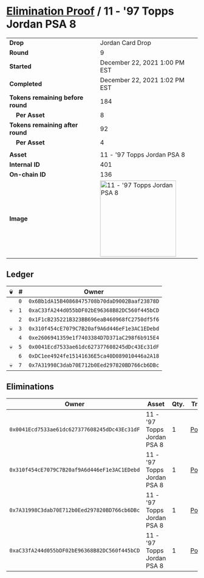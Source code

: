 # [Elimination Proof](./readme.md) / 11 - &#039;97 Topps Jordan PSA 8

|||
|---|---|
| **Drop** | Jordan Card Drop |
| **Round** | 9 |
| **Started** | December 22, 2021 1:00 PM EST |
| **Completed** | December 22, 2021 1:02 PM EST |
| **Tokens remaining before round** | 184 |
| **&nbsp;&nbsp;&nbsp;&nbsp;Per Asset** | 8 |
| **Tokens remaining after round** | 92 |
| **&nbsp;&nbsp;&nbsp;&nbsp;Per Asset** | 4 |
| | |
| **Asset** | 11 - &#039;97 Topps Jordan PSA 8 |
| **Internal ID** | 401 |
| **On-chain ID** | 136 |
| **Image** | <img src="https://tcdn.blokpax.com/95149d1f-6254-44d7-99b2-4bd473cbb89a/c0f77c0e7183a75e76059ab16665890f56ba187032616c04d25b857d4875101e.jpg" height="200" alt="11 - &#039;97 Topps Jordan PSA 8" /> |

## Ledger

| 💀 | # | Owner |
| --- | --- | --- |
|  | `0` | `0x6Bb1dA15B40868475708b70daD9002Baaf23878D` |
| 💀 | `1` | `0xaC33fA244d055bDF02bE96368B82DC560f445bCD` |
|  | `2` | `0x1F1cB235221B323BB696eaB460968fC2750df5f6` |
| 💀 | `3` | `0x310f454cE7079C7B20af9A6d446eF1e3AC1EDebd` |
|  | `4` | `0xe2606941359e1f7403384D7D371aC298f6b915E4` |
| 💀 | `5` | `0x0041Ecd7533ae61dc627377608245dDc43Ec31dF` |
|  | `6` | `0xDC1ee4924fe15141636E5ca40D089010446a2A18` |
| 💀 | `7` | `0x7A31998C3dab70E712b0Eed297820BD766cb6DBc` |


## Eliminations

| Owner | Asset | Qty. | Transaction |
| --- | --- | --- | --- |
| `0x0041Ecd7533ae61dc627377608245dDc43Ec31dF` | 11 - '97 Topps Jordan PSA 8 | 1 | [Polygonscan](https://polygonscan.com/tx/0x30015185229dc653a4c7aa88910b902aea5078e761b02a8101dbd4a191fc0fc5) |
| `0x310f454cE7079C7B20af9A6d446eF1e3AC1EDebd` | 11 - '97 Topps Jordan PSA 8 | 1 | [Polygonscan](https://polygonscan.com/tx/0x0f9f6d67a3ce78dca07c43b18b75923a2bef1153c8fb0e1b908ff8d987d02b07) |
| `0x7A31998C3dab70E712b0Eed297820BD766cb6DBc` | 11 - '97 Topps Jordan PSA 8 | 1 | [Polygonscan](https://polygonscan.com/tx/0x6cf074ee6f5289ecce8a7cfc3e0b11e689fc78b50be63c366b2f6cc84d281d39) |
| `0xaC33fA244d055bDF02bE96368B82DC560f445bCD` | 11 - '97 Topps Jordan PSA 8 | 1 | [Polygonscan](https://polygonscan.com/tx/0xc60db5c7048ced639bf4eac7fefaa4b6de2f5d7f5eb26d60cc4727d68b3e9465) |
